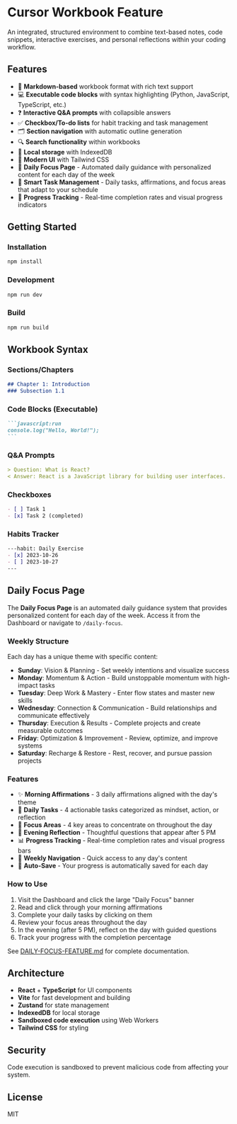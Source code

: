 # Cursor Workbook Feature

An integrated, structured environment to combine text-based notes, code snippets, interactive exercises, and personal reflections within your coding workflow.

## Features

- 📝 **Markdown-based** workbook format with rich text support
- 💻 **Executable code blocks** with syntax highlighting (Python, JavaScript, TypeScript, etc.)
- ❓ **Interactive Q&A prompts** with collapsible answers
- ✅ **Checkbox/To-do lists** for habit tracking and task management
- 🗂️ **Section navigation** with automatic outline generation
- 🔍 **Search functionality** within workbooks
- 💾 **Local storage** with IndexedDB
- 🎨 **Modern UI** with Tailwind CSS
- 📅 **Daily Focus Page** - Automated daily guidance with personalized content for each day of the week
- 🎯 **Smart Task Management** - Daily tasks, affirmations, and focus areas that adapt to your schedule
- 🌟 **Progress Tracking** - Real-time completion rates and visual progress indicators

## Getting Started

### Installation

```bash
npm install
```

### Development

```bash
npm run dev
```

### Build

```bash
npm run build
```

## Workbook Syntax

### Sections/Chapters
```markdown
## Chapter 1: Introduction
### Subsection 1.1
```

### Code Blocks (Executable)
````markdown
```javascript:run
console.log("Hello, World!");
```
````

### Q&A Prompts
```markdown
> Question: What is React?
< Answer: React is a JavaScript library for building user interfaces.
```

### Checkboxes
```markdown
- [ ] Task 1
- [x] Task 2 (completed)
```

### Habits Tracker
```markdown
---habit: Daily Exercise
- [x] 2023-10-26
- [ ] 2023-10-27
---
```

## Daily Focus Page

The **Daily Focus Page** is an automated daily guidance system that provides personalized content for each day of the week. Access it from the Dashboard or navigate to `/daily-focus`.

### Weekly Structure

Each day has a unique theme with specific content:

- **Sunday**: Vision & Planning - Set weekly intentions and visualize success
- **Monday**: Momentum & Action - Build unstoppable momentum with high-impact tasks
- **Tuesday**: Deep Work & Mastery - Enter flow states and master new skills
- **Wednesday**: Connection & Communication - Build relationships and communicate effectively
- **Thursday**: Execution & Results - Complete projects and create measurable outcomes
- **Friday**: Optimization & Improvement - Review, optimize, and improve systems
- **Saturday**: Recharge & Restore - Rest, recover, and pursue passion projects

### Features

- ✨ **Morning Affirmations** - 3 daily affirmations aligned with the day's theme
- 🎯 **Daily Tasks** - 4 actionable tasks categorized as mindset, action, or reflection
- 🧠 **Focus Areas** - 4 key areas to concentrate on throughout the day
- 🌙 **Evening Reflection** - Thoughtful questions that appear after 5 PM
- 📊 **Progress Tracking** - Real-time completion rates and visual progress bars
- 📅 **Weekly Navigation** - Quick access to any day's content
- 💾 **Auto-Save** - Your progress is automatically saved for each day

### How to Use

1. Visit the Dashboard and click the large "Daily Focus" banner
2. Read and click through your morning affirmations
3. Complete your daily tasks by clicking on them
4. Review your focus areas throughout the day
5. In the evening (after 5 PM), reflect on the day with guided questions
6. Track your progress with the completion percentage

See [DAILY-FOCUS-FEATURE.md](./DAILY-FOCUS-FEATURE.md) for complete documentation.

## Architecture

- **React** + **TypeScript** for UI components
- **Vite** for fast development and building
- **Zustand** for state management
- **IndexedDB** for local storage
- **Sandboxed code execution** using Web Workers
- **Tailwind CSS** for styling

## Security

Code execution is sandboxed to prevent malicious code from affecting your system.

## License

MIT
